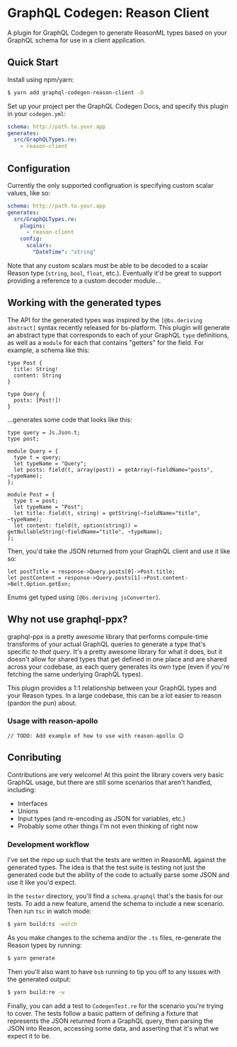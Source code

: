 # GraphQL Codegen: Reason Client

A plugin for GraphQL Codegen to generate ReasonML types based on your GraphQL schema for use in a client application.

## Quick Start

Install using npm/yarn:

```bash
$ yarn add graphql-codegen-reason-client -D
```

Set up your project per the GraphQL Codegen Docs, and specify this plugin in your `codegen.yml`:

```yml
schema: http://path.to.your.app
generates:
  src/GraphQLTypes.re:
    - reason-client
```

## Configuration

Currently the only supported configruation is specifying custom scalar values, like so:

```yml
schema: http://path.to.your.app
generates:
  src/GraphQLTypes.re:
    plugins:
      - reason-client
    config:
      scalars:
        "DateTime": "string"
```

Note that any custom scalars must be able to be decoded to a scalar Reason type (`string`, `bool`, `float`, etc.). Eventually it'd be great to support providing a reference to a custom decoder module...

## Working with the generated types

The API for the generated types was inspired by the `[@bs.deriving abstract]` syntax recently released for bs-platform. This plugin will generate an abstract type that corresponds to each of your GraphQL `type` definitions, as well as a `module` for each that contains "getters" for the field. For example, a schema like this:

```
type Post {
  title: String!
  content: String
}

type Query {
  posts: [Post!]!
}
```

...generates some code that looks like this:

```re
type query = Js.Json.t;
type post;

module Query = {
  type t = query;
  let typeName = "Query";
  let posts: field(t, array(post)) = getArray(~fieldName="posts", ~typeName);
};

module Post = {
  type t = post;
  let typeName = "Post";
  let title: field(t, string) = getString(~fieldName="title", ~typeName);
  let content: field(t, option(string)) = getNullableString(~fieldName="title", ~typeName);
};
```

Then, you'd take the JSON returned from your GraphQL client and use it like so:

```re
let postTitle = response->Query.posts[0]->Post.title;
let postContent = response->Query.posts[1]->Post.content->Belt.Option.getExn;
```

Enums get typed using `[@bs.deriving jsConverter]`.

## Why not use graphql-ppx?

graphql-ppx is a pretty awesome library that performs compule-time transforms of your actual GraphQL queries to generate a type that's specific _to that query_. It's a pretty awesome library for what it does, but it doesn't allow for shared types that get defined in one place and are shared across your codebase, as each query generates its own type (even if you're fetching the same underlying GraphQL types).

This plugin provides a 1:1 relationship between your GraphQL types and your Reason types. In a large codebase, this can be a lot easier to reason (pardon the pun) about.

### Usage with reason-apollo

`// TODO: Add example of how to use with reason-apollo 😉`

## Conributing

Contributions are very welcome! At this point the library covers very basic GraphQL usage, but there are still some scenarios that aren't handled, including:

- Interfaces
- Unions
- Input types (and re-encoding as JSON for variables, etc.)
- Probably some other things I'm not even thinking of right now

### Development workflow

I've set the repo up such that the tests are written in ReasonML against the generated types. The idea is that the test suite is testing not just the generated code but the ability of the code to actually parse some JSON and use it like you'd expect.

In the `tester` directory, you'll find a `schema.graphql` that's the basis for our tests. To add a new feature, amend the schema to include a new scenario. Then run `tsc` in watch mode:

```bash
$ yarn build:ts -watch
```

As you make changes to the schema and/or the `.ts` files, re-generate the Reason types by running:

```bash
$ yarn generate
```

Then you'll also want to have `bsb` running to tip you off to any issues with the generated output:

```bash
$ yarn build:re -w
```

Finally, you can add a test to `CodegenTest.re` for the scenario you're trying to cover. The tests follow a basic pattern of defining a fixture that represents the JSON returned from a GraphQL query, then parsing the JSON into Reason, accessing some data, and asserting that it's what we expect it to be.
